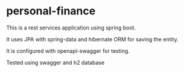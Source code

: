 # personal-finance

This is a rest services application using spring boot.

It uses JPA with spring-data and hibernate ORM for saving the entity.

It is configured with openapi-swagger for testing.

Tested using swagger and h2 database
